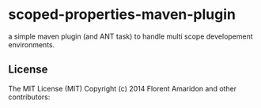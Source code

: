 scoped-properties-maven-plugin
==============================

a simple maven plugin (and ANT task) to handle multi scope developement environments.

## License

The MIT License (MIT) Copyright (c) 2014 Florent Amaridon and other contributors:

